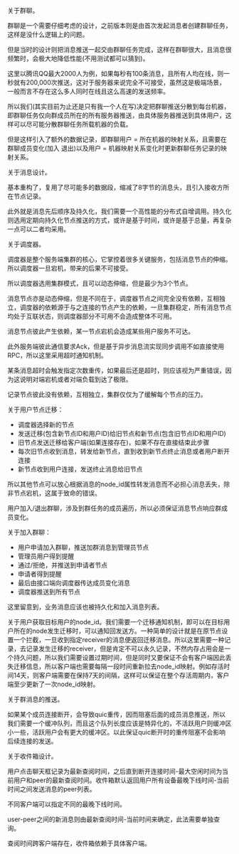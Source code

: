 

关于群聊。

群聊是一个需要仔细考虑的设计，之前版本则是由首次发起消息者创建群聊任务，这样是没什么逻辑上的问题。

但是当时的设计则把消息推送一起交由群聊任务完成，这样在群聊很大，且消息很频繁时，会极大地降低性能(不用测试都可以猜到)。

这里以腾讯QQ最大2000人为例，如果每秒有100条消息，且所有人均在线，则一秒就有200,000次推送，这对于服务器来说完全不可接受，虽然这是极端场景，一般而言不存在这么多人同时在线且这么高速的发送频率。

所以我们(其实目前为止还是只有我一个人在写)决定把群聊推送分散到每台机器，即群聊任务仅向群成员所在的所有服务器推送，由具体服务器推送到具体用户，这样可以尽可能分散群聊任务所载机器的负载。

但是这样引入了额外的数据记录，即群聊用户 = 所在机器的映射关系，且需要在群聊成员变化(加入 退出)以及用户 = 机器映射关系变化时更新群聊任务记录的映射关系。

关于消息设计。

基本重构了，复用了尽可能多的数据段，缩减了8字节的消息头，且引入接收方所在节点记录。

此外就是消息先后顺序及持久化，我们需要一个高性能的分布式自增调用。持久化则选用定期向持久化节点推送的方式，或许是基于时间，或许是基于总量，再复杂一点可以二者均采用。

关于调度器。

调度器是整个服务端集群的核心，它掌控着很多关键服务，包括消息节点的伸缩。所以调度器一旦宕机，带来的后果不可接受。

所以调度器选用集群模式，且可以动态伸缩，但是最少为3个节点。

消息节点亦是动态伸缩，但是不同在于，调度器节点之间完全没有依赖，互相独立，调度器的依赖源于与之连接的节点产生的依赖，一旦集群稳定，所有消息节点均处于互联状态，则调度器部分不可用不会造成整体不可用。

消息节点彼此产生依赖，某一节点宕机会造成某些用户服务不可达。

此外服务端彼此通信要求Ack，但是基于异步消息流实现同步调用不如直接使用RPC，所以这里采用超时通知机制。

某条消息超时会触发指定次数重传，如果最后还是超时，则应该视为严重错误，因为这说明对端宕机或者对端负载到达了极限。

记录节点彼此没有依赖，互相独立，集群仅仅为了缓解每个节点的压力。

关于用户节点迁移：

- 调度器选择新的节点
- 发送迁移(包含新节点ID和用户ID)给旧节点和新节点(包含旧节点ID和用户ID)
- 旧节点发送迁移给客户端(如果连接存在)，如果不存在直接结束此步骤
- 每次旧节点收到消息，转发给新节点，直到收到新节点终止消息或者用户断开连接
- 新节点收到用户连接，发送终止消息给旧节点

所以其他节点可以放心根据消息的node_id属性转发消息而不必担心消息丢失，除非节点宕机，这属于致命的错误。

用户加入/退出群聊，涉及到群任务的成员遍历，所以必须保证消息节点响应群成员变化。

关于加入群聊：

- 用户申请加入群聊，推送加群消息到管理员节点
- 管理员用户得到提醒
- 通过/拒绝，并推送到申请者节点
- 申请者得到提醒
- 最后由接口端向调度器传达成员变化消息
- 调度器推送到所有节点

这里留意到，业务消息应该也被持久化和加入消息列表。

关于用户获取目标用户的node_id。我们需要一个迁移通知机制，即可以在目标用户所在的node发生迁移时，可以通知回发送方。一种简单的设计就是在原节点设置一个拦截，一旦收到指定receiver的消息便返回迁移消息。所以这里需要一种记录，去记录发生迁移的receiver，但是肯定不可以永久记录，不然内存占用会是一个持久问题，所以我们需要设置过期时间，但是同时又要保证不会有客户端因此丢失迁移信息，所以客户端也需要每隔一段时间重新拉去node_id映射。例如存活时间14天，则客户端需要在保持7天的间隔，这样可以保证在整个存活周期内，客户端至少更新了一次node_id映射。

关于群消息的推送。

如果某个成员连接断开，会导致quic重传，因而阻塞后面的成员消息推送，所以我们需要一个缓冲队列，而且这个队列长度应该是特异化的，不活跃用户则缓冲区小一些，活跃用户会有更大的缓冲区。以此保证quic断开时的重传阻塞不会影响后续连接的发送。

关于收件箱设计。

用户点击聊天框记录为最新查阅时间，之后直到断开连接时间-最大空闲时间为当前用户和peer的最新查阅时间。收件箱默认返回用户所有设备最晚下线时间-当前时间之间发送消息的peer列表。

不同客户端可以指定不同的最晚下线时间。

user-peer之间的新消息则由最新查阅时间-当前时间来确定，此法需要单独查询。

查阅时间跨客户端存在，收件箱依赖于具体客户端。